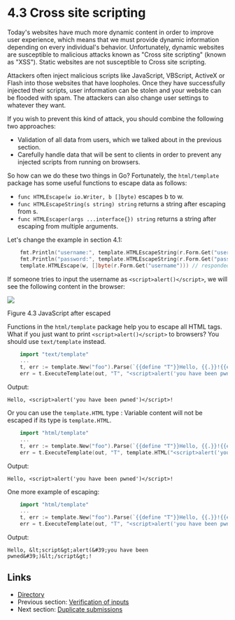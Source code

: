 # 4.3 Cross site scripting

Today's websites have much more dynamic content in order to improve user experience, which means that we must provide dynamic information depending on every individual's behavior. Unfortunately, dynamic websites are susceptible to malicious attacks known as "Cross site scripting" \(known as "XSS"\). Static websites are not susceptible to Cross site scripting.

Attackers often inject malicious scripts like JavaScript, VBScript, ActiveX or Flash into those websites that have loopholes. Once they have successfully injected their scripts, user information can be stolen and your website can be flooded with spam. The attackers can also change user settings to whatever they want.

If you wish to prevent this kind of attack, you should combine the following two approaches:

* Validation of all data from users, which we talked about in the previous section.
* Carefully handle data that will be sent to clients in order to prevent any injected scripts from running on browsers.

So how can we do these two things in Go? Fortunately, the `html/template` package has some useful functions to escape data as follows:

* `func HTMLEscape(w io.Writer, b []byte)` escapes b to w.
* `func HTMLEscapeString(s string) string` returns a string after escaping from s.
* `func HTMLEscaper(args ...interface{}) string` returns a string after escaping from multiple arguments.

Let's change the example in section 4.1:

```go
    fmt.Println("username:", template.HTMLEscapeString(r.Form.Get("username"))) // print at server side
    fmt.Println("password:", template.HTMLEscapeString(r.Form.Get("password")))
    template.HTMLEscape(w, []byte(r.Form.Get("username"))) // responded to clients
```

If someone tries to input the username as `<script>alert()</script>`, we will see the following content in the browser:

![](https://github.com/boekan/build-web-application-with-golang/tree/5d43949b09c6a2cf35b87903aba06669a01a6f35/en/images/4.3.escape.png?raw=true)

Figure 4.3 JavaScript after escaped

Functions in the `html/template` package help you to escape all HTML tags. What if you just want to print `<script>alert()</script>` to browsers? You should use `text/template` instead.

```go
    import "text/template"
    ...
    t, err := template.New("foo").Parse(`{{define "T"}}Hello, {{.}}!{{end}}`)
    err = t.ExecuteTemplate(out, "T", "<script>alert('you have been pwned')</script>")
```

Output:

```markup
Hello, <script>alert('you have been pwned')</script>!
```

Or you can use the `template.HTML` type : Variable content will not be escaped if its type is `template.HTML`.

```go
    import "html/template"
    ...
    t, err := template.New("foo").Parse(`{{define "T"}}Hello, {{.}}!{{end}}`)
    err = t.ExecuteTemplate(out, "T", template.HTML("<script>alert('you have been pwned')</script>"))
```

Output:

```markup
Hello, <script>alert('you have been pwned')</script>!
```

One more example of escaping:

```go
    import "html/template"
    ...
    t, err := template.New("foo").Parse(`{{define "T"}}Hello, {{.}}!{{end}}`)
    err = t.ExecuteTemplate(out, "T", "<script>alert('you have been pwned')</script>")
```

Output:

```markup
Hello, &lt;script&gt;alert(&#39;you have been pwned&#39;)&lt;/script&gt;!
```

## Links

* [Directory](preface.md)
* Previous section: [Verification of inputs](04.2.md)
* Next section: [Duplicate submissions](04.4.md)

